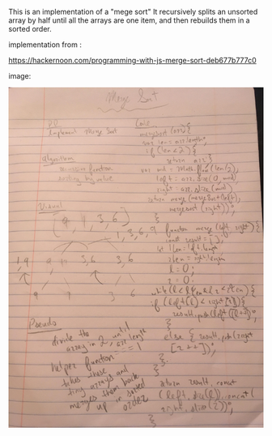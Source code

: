 This is an implementation of a "mege sort"
It recursively splits an unsorted array by half until all the arrays are one item, and then rebuilds them in a sorted order.


implementation from :

https://hackernoon.com/programming-with-js-merge-sort-deb677b777c0

image: 

![](../assets/merge-sort.jpg)